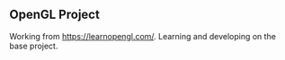 ## OpenGL Project

Working from <link>https://learnopengl.com/</link>. Learning and developing on the base project.
